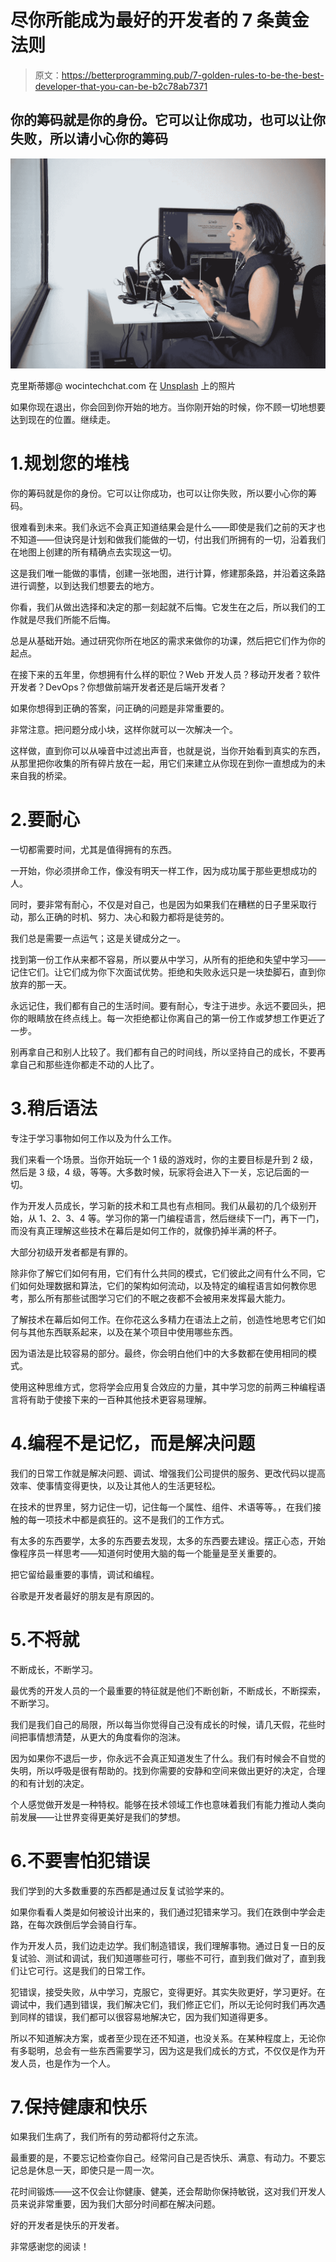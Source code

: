 # 尽你所能成为最好的开发者的 7 条黄金法则

> 原文：<https://betterprogramming.pub/7-golden-rules-to-be-the-best-developer-that-you-can-be-b2c78ab7371>

## 你的筹码就是你的身份。它可以让你成功，也可以让你失败，所以请小心你的筹码

![](img/36adb6f2f0466d8f04b3689bb85dbb32.png)

克里斯蒂娜@ wocintechchat.com 在 [Unsplash](https://unsplash.com/s/photos/women-in-tech?utm_source=unsplash&utm_medium=referral&utm_content=creditCopyText) 上的照片

如果你现在退出，你会回到你开始的地方。当你刚开始的时候，你不顾一切地想要达到现在的位置。继续走。

# 1.规划您的堆栈

你的筹码就是你的身份。它可以让你成功，也可以让你失败，所以要小心你的筹码。

很难看到未来。我们永远不会真正知道结果会是什么——即使是我们之前的天才也不知道——但诀窍是计划和做我们能做的一切，付出我们所拥有的一切，沿着我们在地图上创建的所有精确点去实现这一切。

这是我们唯一能做的事情，创建一张地图，进行计算，修建那条路，并沿着这条路进行调整，以到达我们想要去的地方。

你看，我们从做出选择和决定的那一刻起就不后悔。它发生在之后，所以我们的工作就是尽我们所能不后悔。

总是从基础开始。通过研究你所在地区的需求来做你的功课，然后把它们作为你的起点。

在接下来的五年里，你想拥有什么样的职位？Web 开发人员？移动开发者？软件开发者？DevOps？你想做前端开发者还是后端开发者？

如果你想得到正确的答案，问正确的问题是非常重要的。

非常注意。把问题分成小块，这样你就可以一次解决一个。

这样做，直到你可以从噪音中过滤出声音，也就是说，当你开始看到真实的东西，从那里把你收集的所有碎片放在一起，用它们来建立从你现在到你一直想成为的未来自我的桥梁。

# 2.要耐心

一切都需要时间，尤其是值得拥有的东西。

一开始，你必须拼命工作，像没有明天一样工作，因为成功属于那些更想成功的人。

同时，要非常有耐心，不仅是对自己，也是因为如果我们在糟糕的日子里采取行动，那么正确的时机、努力、决心和毅力都将是徒劳的。

我们总是需要一点运气；这是关键成分之一。

找到第一份工作从来都不容易，所以要从中学习，从所有的拒绝和失望中学习——记住它们。让它们成为你下次面试优势。拒绝和失败永远只是一块垫脚石，直到你放弃的那一天。

永远记住，我们都有自己的生活时间。要有耐心，专注于进步。永远不要回头，把你的眼睛放在终点线上。每一次拒绝都让你离自己的第一份工作或梦想工作更近了一步。

别再拿自己和别人比较了。我们都有自己的时间线，所以坚持自己的成长，不要再拿自己和那些连你都走不动的人比了。

# 3.稍后语法

专注于学习事物如何工作以及为什么工作。

我们来看一个场景。当你开始玩一个 1 级的游戏时，你的主要目标是升到 2 级，然后是 3 级，4 级，等等。大多数时候，玩家将会进入下一关，忘记后面的一切。

作为开发人员成长，学习新的技术和工具也有点相同。我们从最初的几个级别开始，从 1、2、3、4 等。学习你的第一门编程语言，然后继续下一门，再下一门，而没有真正理解这些技术在幕后是如何工作的，就像扔掉半满的杯子。

大部分初级开发者都是有罪的。

除非你了解它们如何有用，它们有什么共同的模式，它们彼此之间有什么不同，它们如何处理数据和算法，它们的架构如何流动，以及特定的编程语言如何教你思考，那么所有那些试图学习它们的不眠之夜都不会被用来发挥最大能力。

了解技术在幕后如何工作。在你花这么多精力在语法上之前，创造性地思考它们如何与其他东西联系起来，以及在某个项目中使用哪些东西。

因为语法是比较容易的部分。最终，你会明白他们中的大多数都在使用相同的模式。

使用这种思维方式，您将学会应用复合效应的力量，其中学习您的前两三种编程语言将有助于使接下来的一百种其他技术更容易理解。

# 4.编程不是记忆，而是解决问题

我们的日常工作就是解决问题、调试、增强我们公司提供的服务、更改代码以提高效率、使事情变得更快，以及让其他人的生活更轻松。

在技术的世界里，努力记住一切，记住每一个属性、组件、术语等等。，在我们接触的每一项技术中都是疯狂的。这不是我们的工作方式。

有太多的东西要学，太多的东西要去发现，太多的东西要去建设。摆正心态，开始像程序员一样思考——知道何时使用大脑的每一个能量是至关重要的。

把它留给最重要的事情，调试和编程。

谷歌是开发者最好的朋友是有原因的。

# 5.不将就

不断成长，不断学习。

最优秀的开发人员的一个最重要的特征就是他们不断创新，不断成长，不断探索，不断学习。

我们是我们自己的局限，所以每当你觉得自己没有成长的时候，请几天假，花些时间把事情想清楚，从更大的角度看你的泡沫。

因为如果你不退后一步，你永远不会真正知道发生了什么。我们有时候会不自觉的失明，所以呼吸是很有帮助的。找到你需要的安静和空间来做出更好的决定，合理的和有计划的决定。

个人感觉做开发是一种特权。能够在技术领域工作也意味着我们有能力推动人类向前发展——让世界变得更美好是我们的梦想。

# 6.不要害怕犯错误

我们学到的大多数重要的东西都是通过反复试验学来的。

如果你看看人类是如何被设计出来的，我们通过犯错来学习。我们在跌倒中学会走路，在每次跌倒后学会骑自行车。

作为开发人员，我们边走边学。我们制造错误，我们理解事物。通过日复一日的反复试验、测试和调试，我们知道哪些可行，哪些不可行，直到我们做对了，直到我们让它可行。这是我们的日常工作。

犯错误，接受失败，从中学习，克服它，变得更好。其实失败更好，学习更好。在调试中，我们遇到错误，我们解决它们，我们修正它们，所以无论何时我们再次遇到同样的错误，我们都可以很容易地解决它，因为我们知道得更多。

所以不知道解决方案，或者至少现在还不知道，也没关系。在某种程度上，无论你有多聪明，总会有一些东西需要学习，因为这是我们成长的方式，不仅仅是作为开发人员，也是作为一个人。

# 7.保持健康和快乐

如果我们生病了，我们所有的劳动都将付之东流。

最重要的是，不要忘记检查你自己。经常问自己是否快乐、满意、有动力。不要忘记总是休息一天，即使只是一周一次。

花时间锻炼——这不仅会让你健康、健美，还会帮助你保持敏锐，这对我们开发人员来说非常重要，因为我们大部分时间都在解决问题。

好的开发者是快乐的开发者。

非常感谢您的阅读！
